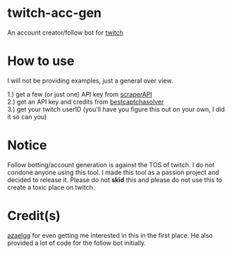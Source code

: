 # twitch-acc-gen
 An account creator/follow bot for [twitch](https://twitch.tv)

# How to use
I will not be providing examples, just a general over view.

1.) get a few (or just one) API key from [scraperAPI](https://www.scraperapi.com)\
2.) get an API key and credits from [bestcaptchasolver](https://bestcaptchasolver.com)\
3.) get your twitch userID (you'll have you figure this out on your own, I did it so can you)

# Notice
Follow botting/account generation is against the TOS of twitch. I do not condone anyone using this tool. I made this tool as a passion project and decided to release it. Please do not **skid** this and please do not use this to create a toxic place on twitch.

# Credit(s)
[azaelgg](https://github.com/azaelgg) for even getting me interested in this in the first place. He also provided a lot of code for the follow bot initially.
